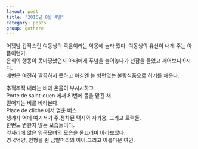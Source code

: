 ```yaml
---
layout: post
title: "2016년 8월 4일"
category: posts
group: gothere
---
```


어젯밤 갑작스런 여동생의 죽음이라는 악몽에 놀라 깼다. 여동생의 유산이 내게 주는 아픔이런가.<br>
은희의 행동이 못마땅했던지 아내에게 푸념을 늘어놓다가 선잠을 들었고 깨어보니 9시다.<br>
배변은 여전히 깔끔하지 못하고 아침엔 늘 형편없는 불량식품으로 허기를 채운다.<br>

추적추적 내리는 비에 온몸이 부시시하고<br>
Porte de saint-ouen 에서 81번에 몸을 맡긴 채<br>
떨어지는 비를 바라본다.<br>
Place de cliche 에서 멈춘 버스.<br>
생랴자 역에 여기저기 주.정차된 택시와 자가용, 그리고 트럭들.<br>
한번도 변한지 않는 모습들이다.<br>
옆자리에 앉은 영국모녀의 모습을 물끄러미 바라보았다.<br>
영국억양, 인형을 쥔 금발머리의 아이.그리고 아름다운 여인.<br>


